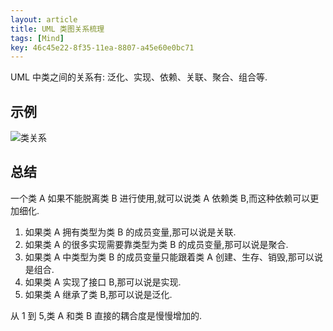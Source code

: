 ```yaml
---
layout: article
title: UML 类图关系梳理
tags: [Mind]
key: 46c45e22-8f35-11ea-8807-a45e60e0bc71
---
```


UML 中类之间的关系有: 泛化、实现、依赖、关联、聚合、组合等.

<!--more-->

## 示例

![类关系](https://img.chenyh.dev/img/uml_class_impl.png)

## 总结

一个类 A 如果不能脱离类 B 进行使用,就可以说类 A 依赖类 B,而这种依赖可以更加细化.

1. 如果类 A 拥有类型为类 B 的成员变量,那可以说是关联.
2. 如果类 A 的很多实现需要靠类型为类 B 的成员变量,那可以说是聚合.
3. 如果类 A 中类型为类 B 的成员变量只能跟着类 A 创建、生存、销毁,那可以说是组合.
4. 如果类 A 实现了接口 B,那可以说是实现.
5. 如果类 A 继承了类 B,那可以说是泛化.

从 1 到 5,类 A 和类 B 直接的耦合度是慢慢增加的.
